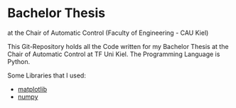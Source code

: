 # Bachelor Thesis
at the Chair of Automatic Control (Faculty of Engineering - CAU Kiel)

This Git-Repository holds all the Code written for my Bachelor Thesis at the Chair of Automatic Control at TF Uni Kiel. The Programming Language is Python.

Some Libraries that I used:
* [matplotlib](https://matplotlib.org/)
* [numpy](http://www.numpy.org/)
